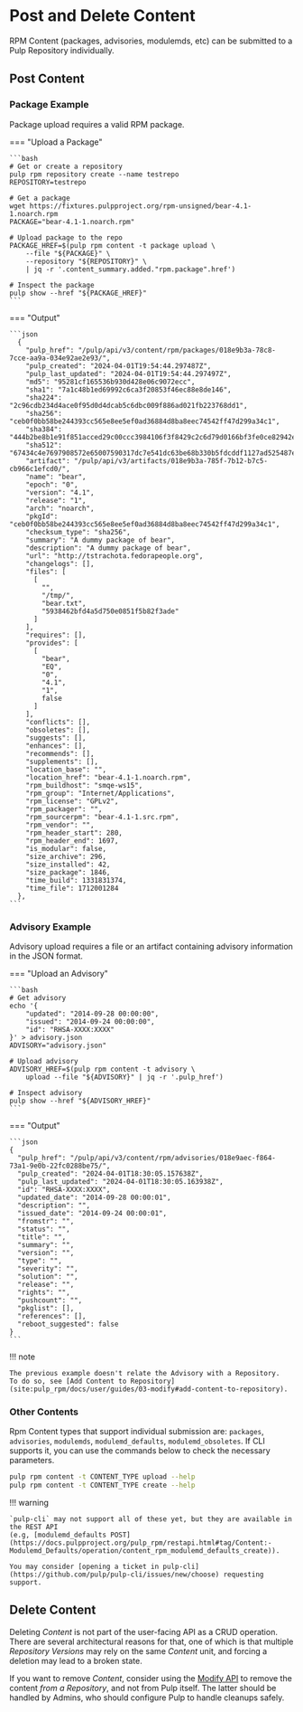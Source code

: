 # Post and Delete Content

RPM Content (packages, advisories, modulemds, etc) can be submitted to a Pulp Repository individually.

## Post Content

### Package Example

Package upload requires a valid RPM package.

=== "Upload a Package"

    ```bash
    # Get or create a repository
    pulp rpm repository create --name testrepo
    REPOSITORY=testrepo

    # Get a package
    wget https://fixtures.pulpproject.org/rpm-unsigned/bear-4.1-1.noarch.rpm
    PACKAGE="bear-4.1-1.noarch.rpm"
    
    # Upload package to the repo
    PACKAGE_HREF=$(pulp rpm content -t package upload \
        --file "${PACKAGE}" \
        --repository "${REPOSITORY}" \
        | jq -r '.content_summary.added."rpm.package".href')
    
    # Inspect the package
    pulp show --href "${PACKAGE_HREF}"
    ```

=== "Output"

    ```json
      {
        "pulp_href": "/pulp/api/v3/content/rpm/packages/018e9b3a-78c8-7cce-aa9a-034e92ae2e93/",
        "pulp_created": "2024-04-01T19:54:44.297487Z",
        "pulp_last_updated": "2024-04-01T19:54:44.297497Z",
        "md5": "95281cf165536b930d428e06c9072ecc",
        "sha1": "7a1c48b1ed69992c6ca3f20853f46ec88e8de146",
        "sha224": "2c96cdb234d4ace0f95d0d4dcab5c6dbc009f886ad021fb223768dd1",
        "sha256": "ceb0f0bb58be244393cc565e8ee5ef0ad36884d8ba8eec74542ff47d299a34c1",
        "sha384": "444b2be8b1e91f851acced29c00ccc3984106f3f8429c2c6d79d0166bf3fe0ce82942e761f861b52f9d32b8766ac9b01",
        "sha512": "67434c4e7697908572e65007590317dc7e541dc63be68b330b5fdcddf1127ad525487ee4cca41f218a6810c7a936d5da1847e840f751b5b22f3f1a03f4e25a12",
        "artifact": "/pulp/api/v3/artifacts/018e9b3a-785f-7b12-b7c5-cb966c1efcd0/",
        "name": "bear",
        "epoch": "0",
        "version": "4.1",
        "release": "1",
        "arch": "noarch",
        "pkgId": "ceb0f0bb58be244393cc565e8ee5ef0ad36884d8ba8eec74542ff47d299a34c1",
        "checksum_type": "sha256",
        "summary": "A dummy package of bear",
        "description": "A dummy package of bear",
        "url": "http://tstrachota.fedorapeople.org",
        "changelogs": [],
        "files": [
          [
            "",
            "/tmp/",
            "bear.txt",
            "5938462bfd4a5d750e0851f5b82f3ade"
          ]
        ],
        "requires": [],
        "provides": [
          [
            "bear",
            "EQ",
            "0",
            "4.1",
            "1",
            false
          ]
        ],
        "conflicts": [],
        "obsoletes": [],
        "suggests": [],
        "enhances": [],
        "recommends": [],
        "supplements": [],
        "location_base": "",
        "location_href": "bear-4.1-1.noarch.rpm",
        "rpm_buildhost": "smqe-ws15",
        "rpm_group": "Internet/Applications",
        "rpm_license": "GPLv2",
        "rpm_packager": "",
        "rpm_sourcerpm": "bear-4.1-1.src.rpm",
        "rpm_vendor": "",
        "rpm_header_start": 280,
        "rpm_header_end": 1697,
        "is_modular": false,
        "size_archive": 296,
        "size_installed": 42,
        "size_package": 1846,
        "time_build": 1331831374,
        "time_file": 1712001284
      },
    ```

### Advisory Example

Advisory upload requires a file or an artifact containing advisory information in the JSON format.


=== "Upload an Advisory"

    ```bash
    # Get advisory
    echo '{
        "updated": "2014-09-28 00:00:00",
        "issued": "2014-09-24 00:00:00",
        "id": "RHSA-XXXX:XXXX"
    }' > advisory.json
    ADVISORY="advisory.json"
    
    # Upload advisory
    ADVISORY_HREF=$(pulp rpm content -t advisory \
        upload --file "${ADVISORY}" | jq -r '.pulp_href')
    
    # Inspect advisory
    pulp show --href "${ADVISORY_HREF}"
    ```

=== "Output"

    ```json
    {
      "pulp_href": "/pulp/api/v3/content/rpm/advisories/018e9aec-f864-73a1-9e0b-22fc0288be75/",
      "pulp_created": "2024-04-01T18:30:05.157638Z",
      "pulp_last_updated": "2024-04-01T18:30:05.163938Z",
      "id": "RHSA-XXXX:XXXX",
      "updated_date": "2014-09-28 00:00:01",
      "description": "",
      "issued_date": "2014-09-24 00:00:01",
      "fromstr": "",
      "status": "",
      "title": "",
      "summary": "",
      "version": "",
      "type": "",
      "severity": "",
      "solution": "",
      "release": "",
      "rights": "",
      "pushcount": "",
      "pkglist": [],
      "references": [],
      "reboot_suggested": false
    }
    ```

!!! note

    The previous example doesn't relate the Advisory with a Repository.
    To do so, see [Add Content to Repository](site:pulp_rpm/docs/user/guides/03-modify#add-content-to-repository).

### Other Contents

Rpm Content types that support individual submission are:
`packages`,
`advisories`,
`modulemds`,
`modulemd_defaults`,
`modulemd_obsoletes`. If CLI supports it, you can use the commands below to check the necessary parameters.

```bash
pulp rpm content -t CONTENT_TYPE upload --help
pulp rpm content -t CONTENT_TYPE create --help
```

!!! warning

    `pulp-cli` may not support all of these yet, but they are available in the REST API 
    (e.g, [modulemd_defaults POST](https://docs.pulpproject.org/pulp_rpm/restapi.html#tag/Content:-Modulemd_Defaults/operation/content_rpm_modulemd_defaults_create)).
    
    You may consider [opening a ticket in pulp-cli](https://github.com/pulp/pulp-cli/issues/new/choose) requesting support.

## Delete Content

Deleting *Content* is not part of the user-facing API as a CRUD operation.
There are several architectural reasons for that, one of which is that multiple *Repository Versions* may rely on the same *Content* unit, and forcing a deletion may lead to a broken state.

If you want to remove *Content*, consider using the [Modify API](site:pulp_rpm/docs/user/guides/03-modify/#remove-content-from-a-repository) to remove the content *from a Repository*, and not from Pulp itself. The latter should be handled by Admins, who should configure Pulp to handle cleanups safely.

